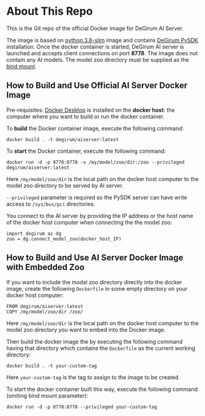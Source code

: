 # About This Repo

This is the Git repo of the official Docker image for DeGirum AI Server.

The image is based on [python:3.8-slim](https://hub.docker.com/_/python) image and contains [DeGirum PySDK](https://degirum.github.io/simple/degirum/index.html) installation.
Once the docker container is started, DeGirum AI server is launched and accepts client connections on port **8778**.
The image does not contain any AI models. The model zoo directory must be supplied as the [bind mount](https://docs.docker.com/storage/bind-mounts/).

## How to Build and Use Official AI Server Docker Image

Pre-requisites: [Docker Desktop](https://www.docker.com/get-started/) is installed on the **docker host**: the computer where you want 
to build or run the docker container.

To **build** the Docker container image, execute the following command:

    docker build . -t degirum/aiserver:latest

To **start** the Docker container, execute the following command:

    docker run -d -p 8778:8778 -v /my/model/zoo/dir:/zoo --privileged degirum/aiserver:latest

Here `/my/model/zoo/dir` is the local path on the docker host computer to the model zoo directory to be served by AI server.

`--privileged` parameter is required so the PySDK server can have write access to `/sys/bus/pci` directories.

You connect to the AI server by providing the IP address or the host name of the docker host computer when connecting the the model zoo:

    import degirum as dg
    zoo = dg.connect_model_zoo(docker_host_IP)

## How to Build and Use AI Server Docker Image with Embedded Zoo

If you want to include the model zoo directory directly into the docker image, create the following `Dockerfile` in some empty directory on your docker host computer:

    FROM degirum/aiserver:latest
    COPY /my/model/zoo/dir /zoo/

Here `/my/model/zoo/dir` is the local path on the docker host computer to the model zoo directory you want to embed into the Docker image.

Then build the docker image the by executing the following command having that directory which contains the `Dockerfile` as the current working directory:
    
    docker build . -t your-custom-tag
    
Here `your-custom-tag` is the tag to assign to the image to be created.
    
To start the docker container built this way, execute the following command (omiting bind mount parameter):

    docker run -d -p 8778:8778 --privileged your-custom-tag

    
